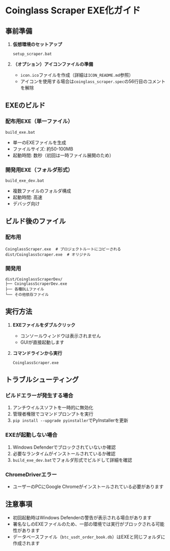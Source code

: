 # Coinglass Scraper EXE化ガイド

## 事前準備

1. **仮想環境のセットアップ**
   ```
   setup_scraper.bat
   ```

2. **（オプション）アイコンファイルの準備**
   - `icon.ico`ファイルを作成（詳細は`ICON_README.md`参照）
   - アイコンを使用する場合は`coinglass_scraper.spec`の56行目のコメントを解除

## EXEのビルド

### 配布用EXE（単一ファイル）
```
build_exe.bat
```
- 単一のEXEファイルを生成
- ファイルサイズ: 約50-100MB
- 起動時間: 数秒（初回は一時ファイル展開のため）

### 開発用EXE（フォルダ形式）
```
build_exe_dev.bat
```
- 複数ファイルのフォルダ構成
- 起動時間: 高速
- デバッグ向け

## ビルド後のファイル

### 配布用
```
CoinglassScraper.exe  # プロジェクトルートにコピーされる
dist/CoinglassScraper.exe  # オリジナル
```

### 開発用
```
dist/CoinglassScraperDev/
├── CoinglassScraperDev.exe
├── 各種DLLファイル
└── その他依存ファイル
```

## 実行方法

1. **EXEファイルをダブルクリック**
   - コンソールウィンドウは表示されません
   - GUIが直接起動します

2. **コマンドラインから実行**
   ```
   CoinglassScraper.exe
   ```

## トラブルシューティング

### ビルドエラーが発生する場合
1. アンチウイルスソフトを一時的に無効化
2. 管理者権限でコマンドプロンプトを実行
3. `pip install --upgrade pyinstaller`でPyInstallerを更新

### EXEが起動しない場合
1. Windows Defenderでブロックされていないか確認
2. 必要なランタイムがインストールされているか確認
3. `build_exe_dev.bat`でフォルダ形式でビルドして詳細を確認

### ChromeDriverエラー
- ユーザーのPCにGoogle Chromeがインストールされている必要があります

## 注意事項

- 初回起動時はWindows Defenderの警告が表示される場合があります
- 署名なしのEXEファイルのため、一部の環境では実行がブロックされる可能性があります
- データベースファイル（`btc_usdt_order_book.db`）はEXEと同じフォルダに作成されます
